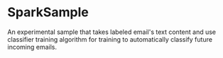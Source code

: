 # SparkSample
An experimental sample that takes labeled email's text content and use classifier training algorithm for training to automatically classify future incoming emails.
